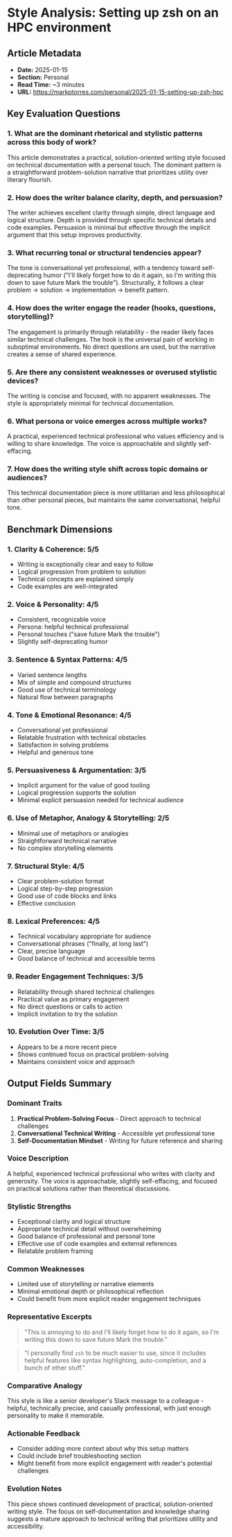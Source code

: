 # Style Analysis: Setting up zsh on an HPC environment

## Article Metadata
- **Date:** 2025-01-15
- **Section:** Personal
- **Read Time:** ~3 minutes
- **URL:** https://markptorres.com/personal/2025-01-15-setting-up-zsh-hpc

## Key Evaluation Questions

### 1. What are the dominant rhetorical and stylistic patterns across this body of work?
This article demonstrates a practical, solution-oriented writing style focused on technical documentation with a personal touch. The dominant pattern is a straightforward problem-solution narrative that prioritizes utility over literary flourish.

### 2. How does the writer balance clarity, depth, and persuasion?
The writer achieves excellent clarity through simple, direct language and logical structure. Depth is provided through specific technical details and code examples. Persuasion is minimal but effective through the implicit argument that this setup improves productivity.

### 3. What recurring tonal or structural tendencies appear?
The tone is conversational yet professional, with a tendency toward self-deprecating humor ("I'll likely forget how to do it again, so I'm writing this down to save future Mark the trouble"). Structurally, it follows a clear problem → solution → implementation → benefit pattern.

### 4. How does the writer engage the reader (hooks, questions, storytelling)?
The engagement is primarily through relatability - the reader likely faces similar technical challenges. The hook is the universal pain of working in suboptimal environments. No direct questions are used, but the narrative creates a sense of shared experience.

### 5. Are there any consistent weaknesses or overused stylistic devices?
The writing is concise and focused, with no apparent weaknesses. The style is appropriately minimal for technical documentation.

### 6. What persona or voice emerges across multiple works?
A practical, experienced technical professional who values efficiency and is willing to share knowledge. The voice is approachable and slightly self-effacing.

### 7. How does the writing style shift across topic domains or audiences?
This technical documentation piece is more utilitarian and less philosophical than other personal pieces, but maintains the same conversational, helpful tone.

## Benchmark Dimensions

### 1. Clarity & Coherence: 5/5
- Writing is exceptionally clear and easy to follow
- Logical progression from problem to solution
- Technical concepts are explained simply
- Code examples are well-integrated

### 2. Voice & Personality: 4/5
- Consistent, recognizable voice
- Persona: helpful technical professional
- Personal touches ("save future Mark the trouble")
- Slightly self-deprecating humor

### 3. Sentence & Syntax Patterns: 4/5
- Varied sentence lengths
- Mix of simple and compound structures
- Good use of technical terminology
- Natural flow between paragraphs

### 4. Tone & Emotional Resonance: 4/5
- Conversational yet professional
- Relatable frustration with technical obstacles
- Satisfaction in solving problems
- Helpful and generous tone

### 5. Persuasiveness & Argumentation: 3/5
- Implicit argument for the value of good tooling
- Logical progression supports the solution
- Minimal explicit persuasion needed for technical audience

### 6. Use of Metaphor, Analogy & Storytelling: 2/5
- Minimal use of metaphors or analogies
- Straightforward technical narrative
- No complex storytelling elements

### 7. Structural Style: 4/5
- Clear problem-solution format
- Logical step-by-step progression
- Good use of code blocks and links
- Effective conclusion

### 8. Lexical Preferences: 4/5
- Technical vocabulary appropriate for audience
- Conversational phrases ("finally, at long last")
- Clear, precise language
- Good balance of technical and accessible terms

### 9. Reader Engagement Techniques: 3/5
- Relatability through shared technical challenges
- Practical value as primary engagement
- No direct questions or calls to action
- Implicit invitation to try the solution

### 10. Evolution Over Time: 3/5
- Appears to be a more recent piece
- Shows continued focus on practical problem-solving
- Maintains consistent voice and approach

## Output Fields Summary

### Dominant Traits
1. **Practical Problem-Solving Focus** - Direct approach to technical challenges
2. **Conversational Technical Writing** - Accessible yet professional tone
3. **Self-Documentation Mindset** - Writing for future reference and sharing

### Voice Description
A helpful, experienced technical professional who writes with clarity and generosity. The voice is approachable, slightly self-effacing, and focused on practical solutions rather than theoretical discussions.

### Stylistic Strengths
- Exceptional clarity and logical structure
- Appropriate technical detail without overwhelming
- Good balance of professional and personal tone
- Effective use of code examples and external references
- Relatable problem framing

### Common Weaknesses
- Limited use of storytelling or narrative elements
- Minimal emotional depth or philosophical reflection
- Could benefit from more explicit reader engagement techniques

### Representative Excerpts
> "This is annoying to do and I'll likely forget how to do it again, so I'm writing this down to save future Mark the trouble."

> "I personally find `zsh` to be much easier to use, since it includes helpful features like syntax highlighting, auto-completion, and a bunch of other stuff."

### Comparative Analogy
This style is like a senior developer's Slack message to a colleague - helpful, technically precise, and casually professional, with just enough personality to make it memorable.

### Actionable Feedback
- Consider adding more context about why this setup matters
- Could include brief troubleshooting section
- Might benefit from more explicit engagement with reader's potential challenges

### Evolution Notes
This piece shows continued development of practical, solution-oriented writing style. The focus on self-documentation and knowledge sharing suggests a mature approach to technical writing that prioritizes utility and accessibility. 